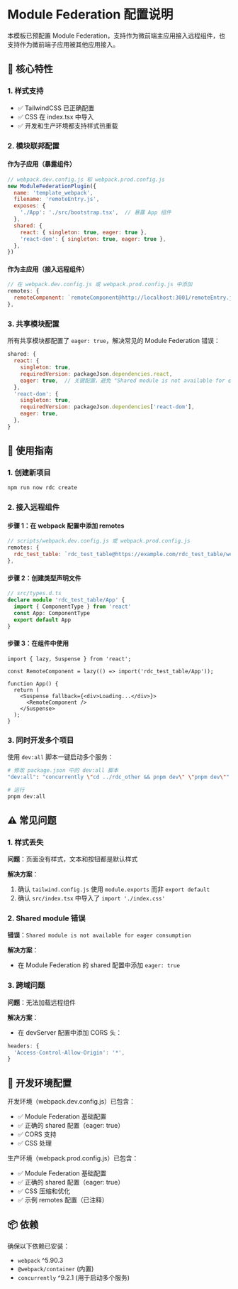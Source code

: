 # Module Federation 配置说明

本模板已预配置 Module Federation，支持作为微前端主应用接入远程组件，也支持作为微前端子应用被其他应用接入。

## 🎯 核心特性

### 1. 样式支持
- ✅ TailwindCSS 已正确配置
- ✅ CSS 在 index.tsx 中导入
- ✅ 开发和生产环境都支持样式热重载

### 2. 模块联邦配置

#### 作为子应用（暴露组件）
```javascript
// webpack.dev.config.js 和 webpack.prod.config.js
new ModuleFederationPlugin({
  name: 'template_webpack',
  filename: 'remoteEntry.js',
  exposes: {
    './App': './src/bootstrap.tsx',  // 暴露 App 组件
  },
  shared: {
    react: { singleton: true, eager: true },
    'react-dom': { singleton: true, eager: true },
  },
})
```

#### 作为主应用（接入远程组件）
```javascript
// 在 webpack.dev.config.js 或 webpack.prod.config.js 中添加
remotes: {
  remoteComponent: `remoteComponent@http://localhost:3001/remoteEntry.js`,
},
```

### 3. 共享模块配置

所有共享模块都配置了 `eager: true`，解决常见的 Module Federation 错误：
```javascript
shared: {
  react: {
    singleton: true,
    requiredVersion: packageJson.dependencies.react,
    eager: true,  // 关键配置，避免 "Shared module is not available for eager consumption" 错误
  },
  'react-dom': {
    singleton: true,
    requiredVersion: packageJson.dependencies['react-dom'],
    eager: true,
  },
}
```

## 📝 使用指南

### 1. 创建新项目
```bash
npm run now rdc create
```

### 2. 接入远程组件

#### 步骤 1：在 webpack 配置中添加 remotes
```javascript
// scripts/webpack.dev.config.js 或 webpack.prod.config.js
remotes: {
  rdc_test_table: `rdc_test_table@https://example.com/rdc_test_table/webpack/0.0.1/remoteEntry.js`,
},
```

#### 步骤 2：创建类型声明文件
```typescript
// src/types.d.ts
declare module 'rdc_test_table/App' {
  import { ComponentType } from 'react'
  const App: ComponentType
  export default App
}
```

#### 步骤 3：在组件中使用
```tsx
import { lazy, Suspense } from 'react';

const RemoteComponent = lazy(() => import('rdc_test_table/App'));

function App() {
  return (
    <Suspense fallback={<div>Loading...</div>}>
      <RemoteComponent />
    </Suspense>
  );
}
```

### 3. 同时开发多个项目

使用 `dev:all` 脚本一键启动多个服务：

```bash
# 修改 package.json 中的 dev:all 脚本
"dev:all": "concurrently \"cd ../rdc_other && pnpm dev\" \"pnpm dev\""

# 运行
pnpm dev:all
```

## ⚠️ 常见问题

### 1. 样式丢失
**问题**：页面没有样式，文本和按钮都是默认样式

**解决方案**：
1. 确认 `tailwind.config.js` 使用 `module.exports` 而非 `export default`
2. 确认 `src/index.tsx` 中导入了 `import './index.css'`

### 2. Shared module 错误
**错误**：`Shared module is not available for eager consumption`

**解决方案**：
- 在 Module Federation 的 shared 配置中添加 `eager: true`

### 3. 跨域问题
**问题**：无法加载远程组件

**解决方案**：
- 在 devServer 配置中添加 CORS 头：
```javascript
headers: {
  'Access-Control-Allow-Origin': '*',
}
```

## 🔧 开发环境配置

开发环境（webpack.dev.config.js）已包含：
- ✅ Module Federation 基础配置
- ✅ 正确的 shared 配置（eager: true）
- ✅ CORS 支持
- ✅ CSS 处理

生产环境（webpack.prod.config.js）已包含：
- ✅ Module Federation 基础配置
- ✅ 正确的 shared 配置（eager: true）
- ✅ CSS 压缩和优化
- ✅ 示例 remotes 配置（已注释）

## 📦 依赖

确保以下依赖已安装：
- `webpack` ^5.90.3
- `@webpack/container` (内置)
- `concurrently` ^9.2.1 (用于启动多个服务)

